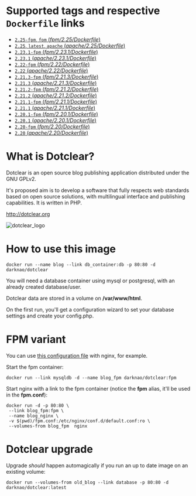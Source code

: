 # Supported tags and respective `Dockerfile` links #
- [`2.25-fpm`, `fpm` (*fpm/2.25/Dockerfile*)](https://github.com/darknao/docker-dotclear/blob/master/fpm/2.25/Dockerfile)
- [`2.25`, `latest`, `apache` (*apache/2.25/Dockerfile*)](https://github.com/darknao/docker-dotclear/blob/master/apache/2.25/Dockerfile)
- [`2.23.1-fpm` (*fpm/2.23.1/Dockerfile*)](https://github.com/darknao/docker-dotclear/blob/master/fpm/2.23.1/Dockerfile)
- [`2.23.1` (*apache/2.23.1/Dockerfile*)](https://github.com/darknao/docker-dotclear/blob/master/apache/2.23.1/Dockerfile)
- [`2.22-fpm` (*fpm/2.22/Dockerfile*)](https://github.com/darknao/docker-dotclear/blob/master/fpm/2.22/Dockerfile)
- [`2.22` (*apache/2.22/Dockerfile*)](https://github.com/darknao/docker-dotclear/blob/master/apache/2.22/Dockerfile)
- [`2.21.3-fpm` (*fpm/2.21.3/Dockerfile*)](https://github.com/darknao/docker-dotclear/blob/master/fpm/2.21.3/Dockerfile)
- [`2.21.3` (*apache/2.21.3/Dockerfile*)](https://github.com/darknao/docker-dotclear/blob/master/apache/2.21.3/Dockerfile)
- [`2.21.2-fpm` (*fpm/2.21.2/Dockerfile*)](https://github.com/darknao/docker-dotclear/blob/master/fpm/2.21.2/Dockerfile)
- [`2.21.2` (*apache/2.21.2/Dockerfile*)](https://github.com/darknao/docker-dotclear/blob/master/apache/2.21.2/Dockerfile)
- [`2.21.1-fpm` (*fpm/2.21.1/Dockerfile*)](https://github.com/darknao/docker-dotclear/blob/master/fpm/2.21.1/Dockerfile)
- [`2.21.1` (*apache/2.21.1/Dockerfile*)](https://github.com/darknao/docker-dotclear/blob/master/apache/2.21.1/Dockerfile)
- [`2.20.1-fpm` (*fpm/2.20.1/Dockerfile*)](https://github.com/darknao/docker-dotclear/blob/master/fpm/2.20.1/Dockerfile)
- [`2.20.1` (*apache/2.20.1/Dockerfile*)](https://github.com/darknao/docker-dotclear/blob/master/apache/2.20.1/Dockerfile)
- [`2.20-fpm` (*fpm/2.20/Dockerfile*)](https://github.com/darknao/docker-dotclear/blob/master/fpm/2.20/Dockerfile)
- [`2.20` (*apache/2.20/Dockerfile*)](https://github.com/darknao/docker-dotclear/blob/master/apache/2.20/Dockerfile)

# What is Dotclear? #
Dotclear is an open source blog publishing application distributed under the GNU GPLv2.

It's proposed aim is to develop a software that fully respects web standards based on open source solutions, with multilingual interface and publishing capabilities. It is written in PHP.

http://dotclear.org

![dotclear_logo](https://cloud.githubusercontent.com/assets/693402/9613090/a7454250-50e9-11e5-92a5-0ad55dc5a8af.png)

# How to use this image #
    docker run --name blog --link db_container:db -p 80:80 -d darknao/dotclear

You will need a database container using mysql or postgresql, with an already created database/user.

Dotclear data are stored in a volume on **/var/www/html**.

On the first run, you'll get a configuration wizard to set your database settings and create your config.php.

# FPM variant #
You can use [this configuration file](https://github.com/darknao/docker-dotclear/blob/master/fpm/fpm.conf) with nginx, for example.

Start the fpm container:

    docker run --link mysqldb -d --name blog_fpm darknao/dotclear:fpm
Start nginx with a link to the fpm container (notice the **fpm** alias, it'll be used in the **fpm.conf**):

    docker run -d -p 80:80 \
     --link blog_fpm:fpm \
     --name blog_nginx \
     -v $(pwd)/fpm.conf:/etc/nginx/conf.d/default.conf:ro \
     --volumes-from blog_fpm  nginx

# Dotclear upgrade #
Upgrade *should* happen automagically if you run an up to date image on an existing volume:

    docker run --volumes-from old_blog --link database -p 80:80 -d darknao/dotclear:latest


